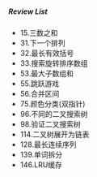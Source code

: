 ##### Review List
- 15.三数之和
- 31.下一个排列
- 32.最长有效括号
- 33.搜索旋转排序数组
- 53.最大子数组和
- 55.跳跃游戏
- 56.合并区间
- 75.颜色分类(双指针)
- 96.不同的二叉搜索树
- 98.验证二叉搜索树
- 114.二叉树展开为链表
- 128.最长连续序列
- 139.单词拆分
- 146.LRU缓存